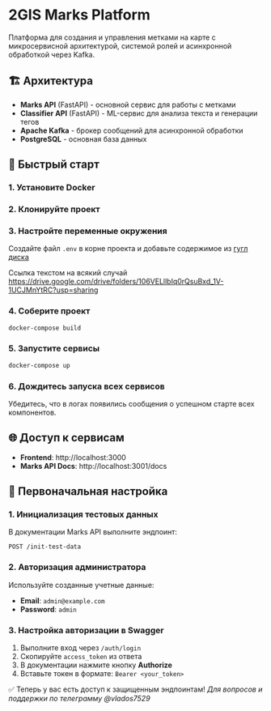 # 2GIS Marks Platform

Платформа для создания и управления метками на карте с микросервисной архитектурой, системой ролей и асинхронной обработкой через Kafka.

## 🏗 Архитектура

- **Marks API** (FastAPI) - основной сервис для работы с метками
- **Classifier API** (FastAPI) - ML-сервис для анализа текста и генерации тегов  
- **Apache Kafka** - брокер сообщений для асинхронной обработки
- **PostgreSQL** - основная база данных

## 🚀 Быстрый старт

### 1. Установите Docker

### 2. Клонируйте проект

### 3. Настройте переменные окружения
Создайте файл `.env` в корне проекта и добавьте содержимое из [гугл диска](https://drive.google.com/drive/folders/106VELllbIq0rQsuBxd_1V-1UCJMnYtRC?usp=sharing) 

Ссылка текстом на всякий случай https://drive.google.com/drive/folders/106VELllbIq0rQsuBxd_1V-1UCJMnYtRC?usp=sharing

### 4. Соберите проект
```bash
docker-compose build
```

### 5. Запустите сервисы
```bash
docker-compose up
```

### 6. Дождитесь запуска всех сервисов
Убедитесь, что в логах появились сообщения о успешном старте всех компонентов.

## 🌐 Доступ к сервисам

- **Frontend**: http://localhost:3000
- **Marks API Docs**: http://localhost:3001/docs

## 🔐 Первоначальная настройка

### 1. Инициализация тестовых данных
В документации Marks API выполните эндпоинт:
```
POST /init-test-data
```

### 2. Авторизация администратора
Используйте созданные учетные данные:
- **Email**: `admin@example.com`  
- **Password**: `admin`

### 3. Настройка авторизации в Swagger
1. Выполните вход через `/auth/login`
2. Скопируйте `access_token` из ответа
3. В документации нажмите кнопку **Authorize**
4. Вставьте токен в формате: `Bearer <your_token>`

✅ Теперь у вас есть доступ к защищенным эндпоинтам!
*Для вопросов и поддержки по телеграмму @vlados7529*